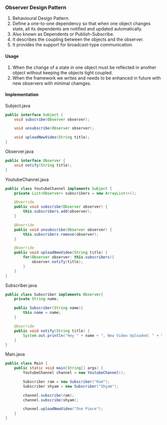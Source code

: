 ### Observer Design Pattern

1. Behavioural Design Pattern.
2. Define a one-to-one dependency so that when one object changes state, all its dependents are notified and updated automatically.
3. Also known as Dependents or Publish-Subscribe.
4. It describes the coupling between the objects and the observer.
5. It provides the support for broadcast-type communication.

#### Usage
1. When the change of a state in one object must be reflected in another object without keeping the objects tight coupled.
2. When the framework we writes and needs to be enhanced in future with new observers with minimal chamges.

#### Implementation
Subject.java
```java
public interface Subject {
    void subscribe(Observer observer);

    void unsubscribe(Observer observer);

    void uploadNewVideo(String title);
}
```

Observer.java
```java
public interface Observer {
    void notify(String title);
}
```

YoutubeChannel.java
```java
public class YoutubeChannel implements Subject {
    private List<Observer> subscribers = new ArrayList<>();

    @Override
    public void subscribe(Observer observer) {
        this.subscribers.add(observer);
    }

    @Override
    public void unsubscribe(Observer observer) {
        this.subscribers.remove(observer);
    }

    @Override
    public void uploadNewVideo(String title) {
        for(Observer observer: this.subscribers){
            observer.notify(title);
        }
    }
}
```

Subscriber.java
```java
public class Subscriber implements Observer{
    private String name;

    public Subscriber(String name){
        this.name = name;
    }

    @Override
    public void notify(String title) {
        System.out.println("Hey " + name + ", New Video Uploaded: " + title);
    }
}
```

Main.java
```java
public class Main {
    public static void main(String[] args) {
        YoutubeChannel channel = new YoutubeChannel();

        Subscriber ram = new Subscriber("Ram");
        Subscriber shyam = new Subscriber("Shyam");

        channel.subscribe(ram);
        channel.subscribe(shyam);

        channel.uploadNewVideo("One Piece");
    }
}
```